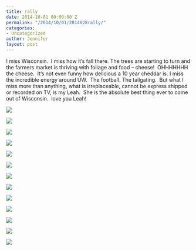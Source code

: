 ```yaml
---
title: rally
date: 2014-10-01 00:00:00 Z
permalink: "/2014/10/01/2014828rally/"
categories:
- Uncategorized
author: Jennifer
layout: post
---
```


I miss Wisconsin. &nbsp;I miss how it&#8217;s fall there. The trees are starting to turn and the farmers market is thriving with foliage and food &#8211; cheese! &nbsp;OHHHHHHH the cheese. &nbsp;It&#8217;s not even funny how delicious a 10 year cheddar is. I miss the incredible energy around UW. &nbsp;The football. The tailgating. &nbsp;But what I miss more than anything, what is irreplaceable, cannot be express shipped or recorded on TV, is my Leah. &nbsp;She is the absolute best thing ever to come out of Wisconsin. &nbsp;love you Leah!&nbsp;

<div class="image-gallery-wrapper">
  <p>
    <img src="/assets/images/rally/2014-08-22+12.58.00.jpg" />
  </p>

  <p>
    <img src="/assets/images/rally/2014-08-22+12.57.50.jpg" />
  </p>

  <p>
    <img src="/assets/images/rally/2014-08-20+13.45.53.jpg" />
  </p>

  <p>
    <img src="/assets/images/rally/2014-08-20+13.32.09.jpg" />
  </p>

  <p>
    <img src="/assets/images/rally/2014-08-20+11.57.20.jpg" />
  </p>

  <p>
    <img src="/assets/images/rally/2014-08-20+13.30.55.jpg" />
  </p>

  <p>
    <img src="/assets/images/rally/2014-08-20+11.59.37.jpg" />
  </p>

  <p>
    <img src="/assets/images/rally/2014-08-20+10.33.53.jpg" />
  </p>

  <p>
    <img src="/assets/images/rally/2014-08-20+10.33.59.jpg" />
  </p>

  <p>
    <img src="/assets/images/rally/2014-08-20+11.54.16.jpg" />
  </p>

  <p>
    <img src="/assets/images/rally/2014-08-20+10.36.08.jpg" />
  </p>

  <p>
    <img src="/assets/images/rally/2014-09-01+19.44.21-2.jpg" />
  </p>

  <p>
    <img src="/assets/images/rally/2014-09-01+19.44.14.jpg" />
  </p>
</div>
